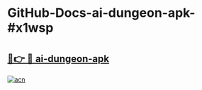 # GitHub-Docs-ai-dungeon-apk-#x1wsp

# <h2><a href="https://andorid.site?title=ai-dungeon-apk&ref=07A">🔗👉 🔴 ai-dungeon-apk</a></h2>

[![acn](https://github.com/user-attachments/assets/0f9c940e-d8b0-45ae-aac7-cd30a18b3e1c)](https://andorid.site?title=ai-dungeon-apk&ref=07A)

